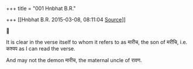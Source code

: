 +++
title = "001 Hnbhat B.R."

+++
[[Hnbhat B.R.	2015-03-08, 08:11:04 [Source](https://groups.google.com/g/samskrita/c/lD7Ksc8ZqAs)]]





It is clear in the verse itself to whom it refers to as मारीच, the son of मरीचि, i.e. कश्यप as I can read the verse.

  

And may not the demon मारीच, the maternal uncle of रावण.

  

